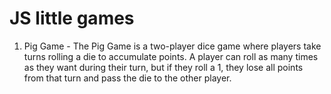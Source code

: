 # JS little games
1. Pig Game - The Pig Game is a two-player dice game where players take turns rolling a die to accumulate points. A player can roll as many times as they want during their turn, but if they roll a 1, they lose all points from that turn and pass the die to the other player.
